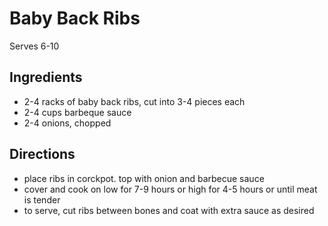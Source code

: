 # Baby Back Ribs 

Serves 6-10

## Ingredients 

* 2-4 racks of baby back ribs, cut into 3-4 pieces each
* 2-4 cups barbeque sauce
* 2-4 onions, chopped

## Directions

* place ribs in corckpot. top with onion and barbecue sauce
* cover and cook on low for 7-9 hours or high for 4-5 hours or until meat is tender
* to serve, cut ribs between bones and coat with extra sauce as desired
